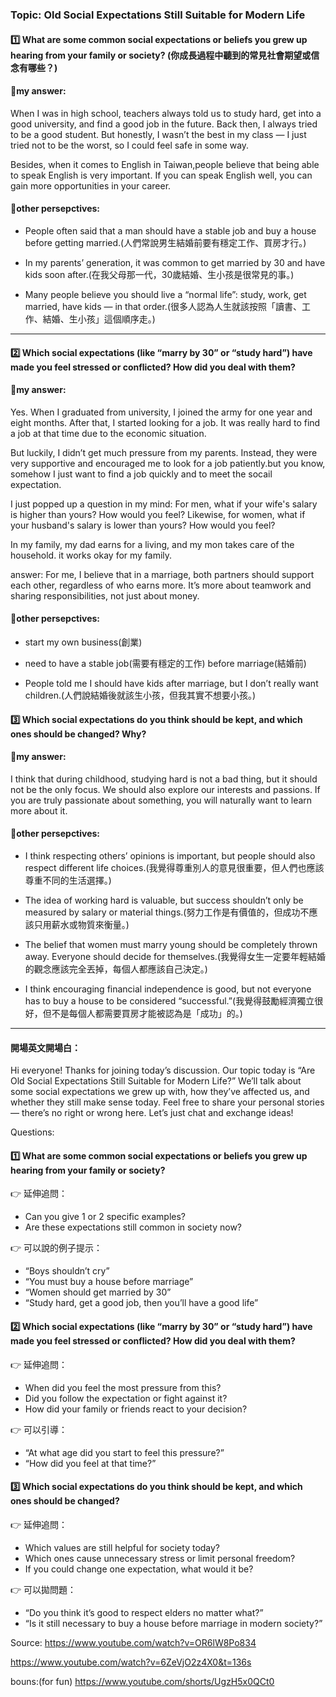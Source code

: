 

### Topic: Old Social Expectations Still Suitable for Modern Life


#### 1️⃣ What are some common social expectations or beliefs you grew up hearing from your family or society? (你成長過程中聽到的常見社會期望或信念有哪些？)

#### 🌸my answer:
When I was in high school, teachers always told us to study hard, get into a good university, and find a good job in the future. Back then, I always tried to be a good student. But honestly, I wasn’t the best in my class — I just tried not to be the worst, so I could feel safe in some way.

Besides, when it comes to English in Taiwan,people believe that being able to speak English is very important. If you can speak English well, you can gain more opportunities in your career.




#### 🌸other persepctives:
  - People often said that a man should have a stable job and buy a house before getting married.(人們常說男生結婚前要有穩定工作、買房才行。)

  - In my parents’ generation, it was common to get married by 30 and have kids soon after.(在我父母那一代，30歲結婚、生小孩是很常見的事。)

  - Many people believe you should live a “normal life”: study, work, get married, have kids — in that order.(很多人認為人生就該按照「讀書、工作、結婚、生小孩」這個順序走。)

---

#### 2️⃣ Which social expectations (like “marry by 30” or “study hard”) have made you feel stressed or conflicted? How did you deal with them?


#### 🌸my answer:
Yes. When I graduated from university, I joined the army for one year and eight months. After that, I started looking for a job. It was really hard to find a job at that time due to the economic situation.

But luckily, I didn’t get much pressure from my parents. Instead, they were very supportive and encouraged me to look for a job patiently.but you know, somehow I just want to find a job quickly and to meet the socail expectation.


I just popped up a question in my mind: For men, what if your wife's salary is higher than yours? How would you feel? Likewise, for women, what if your husband's salary is lower than yours? How would you feel?

In my family, my dad earns for a living, and my mon takes care of the household. it works okay for my family.


answer: For me, I believe that in a marriage, both partners should support each other, regardless of who earns more. It’s more about teamwork and sharing responsibilities, not just about money.




#### 🌸other persepctives:
   - start my own business(創業) 

   - need to have a stable job(需要有穩定的工作) before marriage(結婚前)

   - People told me I should have kids after marriage, but I don’t really want children.(人們說結婚後就該生小孩，但我其實不想要小孩。)


 

#### 3️⃣ Which social expectations do you think should be kept, and which ones should be changed? Why?


#### 🌸my answer:

I think that during childhood, studying hard is not a bad thing, but it should not be the only focus. We should also explore our interests and passions. If you are truly passionate about something, you will naturally want to learn more about it.



#### 🌸other persepctives:
   - I think respecting others’ opinions is important, but people should also respect different life choices.(我覺得尊重別人的意見很重要，但人們也應該尊重不同的生活選擇。)

   - The idea of working hard is valuable, but success shouldn’t only be measured by salary or material things.(努力工作是有價值的，但成功不應該只用薪水或物質來衡量。) 

   - The belief that women must marry young should be completely thrown away. Everyone should decide for themselves.(我覺得女生一定要年輕結婚的觀念應該完全丟掉，每個人都應該自己決定。)

   - I think encouraging financial independence is good, but not everyone has to buy a house to be considered “successful.”(我覺得鼓勵經濟獨立很好，但不是每個人都需要買房才能被認為是「成功」的。)

-------------------------------------------------------------------------------------------

#### 開場英文開場白：
Hi everyone! Thanks for joining today’s discussion.
Our topic today is “Are Old Social Expectations Still Suitable for Modern Life?”
We’ll talk about some social expectations we grew up with, how they’ve affected us, and whether they still make sense today.
Feel free to share your personal stories — there’s no right or wrong here. Let’s just chat and exchange ideas!

Questions:
#### 1️⃣ What are some common social expectations or beliefs you grew up hearing from your family or society?

👉 延伸追問：
- Can you give 1 or 2 specific examples?
- Are these expectations still common in society now?

👉 可以說的例子提示：
- “Boys shouldn’t cry”
- “You must buy a house before marriage”
- “Women should get married by 30”
- “Study hard, get a good job, then you’ll have a good life”

#### 2️⃣ Which social expectations (like “marry by 30” or “study hard”) have made you feel stressed or conflicted? How did you deal with them?

👉 延伸追問：
- When did you feel the most pressure from this?
- Did you follow the expectation or fight against it?
- How did your family or friends react to your decision?

👉 可以引導：
- “At what age did you start to feel this pressure?”
- “How did you feel at that time?”

#### 3️⃣ Which social expectations do you think should be kept, and which ones should be changed?

👉 延伸追問：
- Which values are still helpful for society today?
- Which ones cause unnecessary stress or limit personal freedom?
- If you could change one expectation, what would it be?

👉 可以拋問題：
- “Do you think it’s good to respect elders no matter what?”
- “Is it still necessary to buy a house before marriage in modern society?”


Source:
https://www.youtube.com/watch?v=OR6lW8Po834

https://www.youtube.com/watch?v=6ZeVjO2z4X0&t=136s



bouns:(for fun)
https://www.youtube.com/shorts/UgzH5x0QCt0





